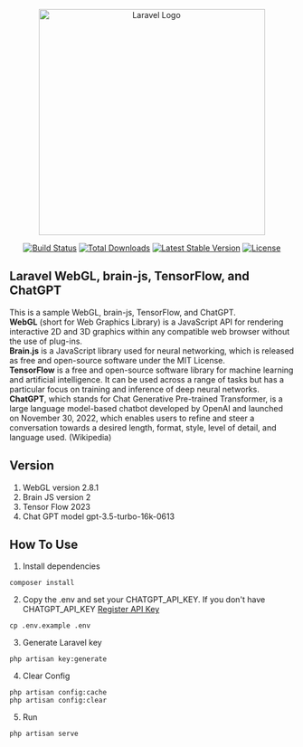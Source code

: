 <p align="center"><a href="https://laravel.com" target="_blank"><img src="https://raw.githubusercontent.com/laravel/art/master/logo-lockup/5%20SVG/2%20CMYK/1%20Full%20Color/laravel-logolockup-cmyk-red.svg" width="400" alt="Laravel Logo"></a></p>

<p align="center">
<a href="https://github.com/laravel/framework/actions"><img src="https://github.com/laravel/framework/workflows/tests/badge.svg" alt="Build Status"></a>
<a href="https://packagist.org/packages/laravel/framework"><img src="https://img.shields.io/packagist/dt/laravel/framework" alt="Total Downloads"></a>
<a href="https://packagist.org/packages/laravel/framework"><img src="https://img.shields.io/packagist/v/laravel/framework" alt="Latest Stable Version"></a>
<a href="https://packagist.org/packages/laravel/framework"><img src="https://img.shields.io/packagist/l/laravel/framework" alt="License"></a>
</p>

## Laravel WebGL, brain-js, TensorFlow, and ChatGPT

This is a sample WebGL, brain-js, TensorFlow, and ChatGPT. <br>
<b>WebGL</b> (short for Web Graphics Library) is a JavaScript API for rendering interactive 2D and 3D graphics within any compatible web browser without the use of plug-ins. <br>
<b>Brain.js</b> is a JavaScript library used for neural networking, which is released as free and open-source software under the MIT License. <br>
<b>TensorFlow</b> is a free and open-source software library for machine learning and artificial intelligence. It can be used across a range of tasks but has a particular focus on training and inference of deep neural networks. <br>
<b>ChatGPT</b>, which stands for Chat Generative Pre-trained Transformer, is a large language model-based chatbot developed by OpenAI and launched on November 30, 2022, which enables users to refine and steer a conversation towards a desired length, format, style, level of detail, and language used. (Wikipedia)

## Version

<ol start="1">
<li>WebGL version 2.8.1</li>
<li>Brain JS version 2</li>
<li>Tensor Flow 2023</li>
<li>Chat GPT model gpt-3.5-turbo-16k-0613</li>
</ol>

## How To Use

1. Install dependencies

```
composer install
```

2. Copy the .env and set your CHATGPT_API_KEY. If you don't have CHATGPT_API_KEY [Register API Key](https://platform.openai.com/account/api-keys)

```
cp .env.example .env
```

3. Generate Laravel key

```
php artisan key:generate
```

4. Clear Config

```
php artisan config:cache
php artisan config:clear
```

5. Run

```
php artisan serve
```
